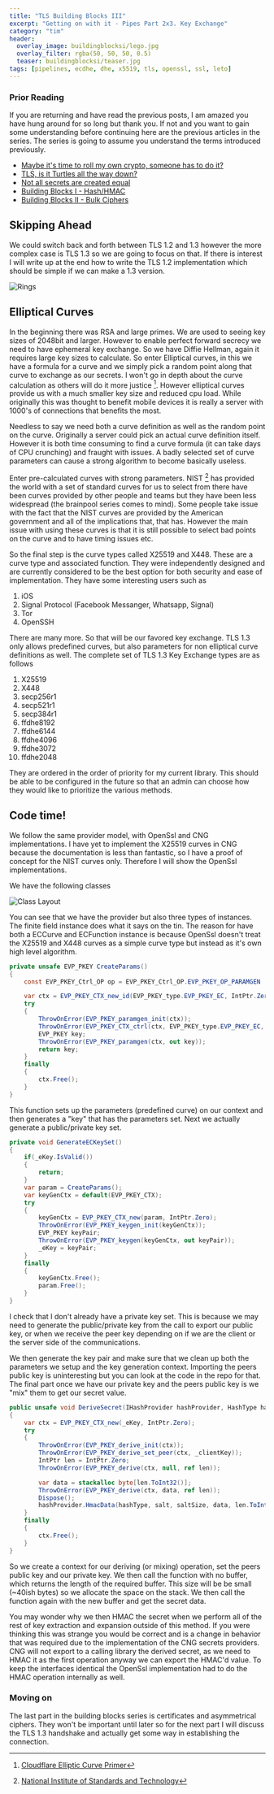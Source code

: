 ```yaml
---
title: "TLS Building Blocks III"
excerpt: "Getting on with it - Pipes Part 2x3. Key Exchange"
category: "tim"
header:
  overlay_image: buildingblocksi/lego.jpg
  overlay_filter: rgba(50, 50, 50, 0.5)
  teaser: buildingblocksi/teaser.jpg
tags: [pipelines, ecdhe, dhe, x5519, tls, openssl, ssl, leto]
---
```


### Prior Reading

If you are returning and have read the previous posts, I am amazed you have hung around for so long but thank you. If not
and you want to gain some understanding before continuing here are the previous articles in the series. The series is going
to assume you understand the terms introduced previously. 

* [Maybe it's time to roll my own crypto, someone has to do it?](https://cetus.io/tim/Maybe-its-time-to-roll-my-own-crypto/)
* [TLS, is it Turtles all the way down?](https://cetus.io/tim/TLS-Turtles-all-the-way-down/)
* [Not all secrets are created equal](https://cetus.io/tim/Not-all-secrets-are-created-equal/)
* [Building Blocks I - Hash/HMAC](https://cetus.io/tim/TLS-Building-blocks-I/)
* [Building Blocks II - Bulk Ciphers](https://cetus.io/tim/TLS-Building-blocks-II/)

## Skipping Ahead

We could switch back and forth between TLS 1.2 and 1.3 however the more complex case is TLS 1.3 so we are going to focus on that.
If there is interest I will write up at the end how to write the TLS 1.2 implementation which should be simple if we can make a 
1.3 version.

![Rings](https://cetus.io/images/buildingblocksiii/rings.jpg)

## Elliptical Curves

In the beginning there was RSA and large primes. We are used to seeing key sizes of 2048bit and larger. However to enable perfect forward
secrecy we need to have ephemeral key exchange. So we have Diffie Hellman, again it requires large key sizes to calculate. So enter
Elliptical curves, in this we have a formula for a curve and we simply pick a random point along that curve to exchange as our secrets.
I won't go in depth about the curve calculation as others will do it more justice [^1]. However elliptical curves provide us with
a much smaller key size and reduced cpu load. While originally this was thought to benefit mobile devices it is really a server with
1000's of connections that benefits the most.

Needless to say we need both a curve definition
as well as the random point on the curve. Originally a server could pick an actual curve definition itself. However it is both time consuming
to find a curve formula (it can take days of CPU crunching) and fraught with issues. A badly selected set of curve parameters can cause
a strong algorithm to become basically useless. 

Enter pre-calculated curves with strong parameters. NIST [^2] has provided the world with a set of standard curves for us to select from
there have been curves provided by other people and teams but they have been less widespread (the brainpool series comes to mind).
Some people take issue with the fact that the NIST curves are provided by the American government and all of the implications that,
that has. However the main issue with using these curves is that it is still possible to select bad points on the curve and to have 
timing issues etc.

So the final step is the curve types called X25519 and X448. These are a curve type and associated function. They were independently
designed and are currently considered to be the best option for both security and ease of implementation. They have some interesting
users such as 

1. iOS 
2. Signal Protocol (Facebook Messanger, Whatsapp, Signal)
3. Tor
4. OpenSSH

There are many more. So that will be our favored key exchange. TLS 1.3 only allows predefined curves, but also parameters for
non elliptical curve definitions as well. The complete set of TLS 1.3 Key Exchange types are as follows

1. X25519
2. X448
3. secp256r1
4. secp521r1
5. secp384r1
6. ffdhe8192
7. ffdhe6144
8. ffdhe4096
9. ffdhe3072
10. ffdhe2048

They are ordered in the order of priority for my current library. This should be able to be configured in the future so that
an admin can choose how they would like to prioritize the various methods.

## Code time!

We follow the same provider model, with OpenSsl and CNG implementations. I have yet to implement the X25519 curves in CNG because
the documentation is less than fantastic, so I have a proof of concept for the NIST curves only. Therefore I will show the OpenSsl 
implementations.

We have the following classes

![Class Layout](https://cetus.io/images/buildingblocksiii/classes.png)

You can see that we have the provider but also three types of instances. The finite field instance does what it says on the tin.
The reason for have both a ECCurve and ECFunction instance is because OpenSsl doesn't treat the X25519 and X448 curves as a simple
curve type but instead as it's own high level algorithm.

``` csharp
private unsafe EVP_PKEY CreateParams()
{
    const EVP_PKEY_Ctrl_OP op = EVP_PKEY_Ctrl_OP.EVP_PKEY_OP_PARAMGEN | EVP_PKEY_Ctrl_OP.EVP_PKEY_OP_KEYGEN;

    var ctx = EVP_PKEY_CTX_new_id(EVP_PKEY_type.EVP_PKEY_EC, IntPtr.Zero);
    try
    {
        ThrowOnError(EVP_PKEY_paramgen_init(ctx));
        ThrowOnError(EVP_PKEY_CTX_ctrl(ctx, EVP_PKEY_type.EVP_PKEY_EC, op, EVP_PKEY_Ctrl_Command.EVP_PKEY_CTRL_EC_PARAMGEN_CURVE_NID, _curveNid, null));
        EVP_PKEY key;
        ThrowOnError(EVP_PKEY_paramgen(ctx, out key));
        return key;
    }
    finally
    {
        ctx.Free();
    }
}
```

This function sets up the parameters (predefined curve) on our context and then generates a "key" that has the parameters set. Next we actually
generate a public/private key set.

``` csharp
private void GenerateECKeySet()
{
    if(_eKey.IsValid())
    {
        return;
    }
    var param = CreateParams();
    var keyGenCtx = default(EVP_PKEY_CTX);
    try
    {
        keyGenCtx = EVP_PKEY_CTX_new(param, IntPtr.Zero);
        ThrowOnError(EVP_PKEY_keygen_init(keyGenCtx));
        EVP_PKEY keyPair;
        ThrowOnError(EVP_PKEY_keygen(keyGenCtx, out keyPair));
        _eKey = keyPair;
    }
    finally
    {
        keyGenCtx.Free();
        param.Free();
    }
}
```

I check that I don't already have a private key set. This is because we may need to generate the public/private key from the call
to export our public key, or when we receive the peer key depending on if we are the client or the server side of the communications.

We then generate the key pair and make sure that we clean up both the parameters we setup and the key generation context. Importing
the peers public key is uninteresting but you can look at the code in the repo for that. The final part once we have our private
key and the peers public key is we "mix" them to get our secret value.

``` csharp
public unsafe void DeriveSecret(IHashProvider hashProvider, HashType hashType, void* salt, int saltSize, void* output, int outputSize)
{
    var ctx = EVP_PKEY_CTX_new(_eKey, IntPtr.Zero);
    try
    {
        ThrowOnError(EVP_PKEY_derive_init(ctx));
        ThrowOnError(EVP_PKEY_derive_set_peer(ctx, _clientKey));
        IntPtr len = IntPtr.Zero;
        ThrowOnError(EVP_PKEY_derive(ctx, null, ref len));

        var data = stackalloc byte[len.ToInt32()];
        ThrowOnError(EVP_PKEY_derive(ctx, data, ref len));
        Dispose();
        hashProvider.HmacData(hashType, salt, saltSize, data, len.ToInt32(), output,outputSize);
    }
    finally
    {
        ctx.Free();
    }
}
```

So we create a context for our deriving (or mixing) operation, set the peers public key and our private key. We then call the function
with no buffer, which returns the length of the required buffer. This size will be be small (~40ish bytes) so we allocate the space
on the stack. We then call the function again with the new buffer and get the secret data. 

You may wonder why we then HMAC the secret when we perform all of the rest of key extraction and expansion outside of this method.
If you were thinking this was strange you would be correct and is a change in behavior that was required due to the implementation
of the CNG secrets providers. CNG will not export to a calling library the derived secret, as we need to HMAC it as the first
operation anyway we can export the HMAC'd value. To keep the interfaces identical the OpenSsl implementation had to do the HMAC operation
internally as well.

### Moving on

The last part in the building blocks series is certificates and asymmetrical ciphers. They won't be important until later so for the 
next part I will discuss the TLS 1.3 handshake and actually get some way in establishing the connection.

[^1]: [Cloudflare Elliptic Curve Primer](https://blog.cloudflare.com/a-relatively-easy-to-understand-primer-on-elliptic-curve-cryptography/amp/)
[^2]: [National Institute of Standards and Technology](https://www.nist.gov/)